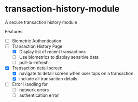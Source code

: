 # transaction-history-module
A secure transaction history module

Features:

- [ ] Biometric Authentication
- [ ] Transaction History Page
  - [X] Display list of recent transactions
  - [ ] Use biometrics to display sensitive data
  - [ ] pull-to-refresh
- [X] Transaction detail screen
  - [X] navigate to detail screen when user taps on a transaction
  - [X] include all transaction details
- [ ] Error Handling for
    - [ ] network errors
    - [ ] authentication error
